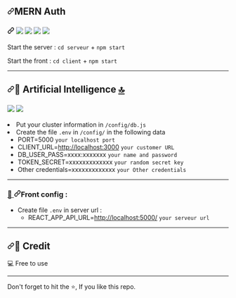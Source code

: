 <h2 data-sourcepos="2:1-2:13" dir="auto"><a id="user-content-mern-stack" class="anchor" aria-hidden="true" href="#mern-stack"><svg class="octicon octicon-link" viewBox="0 0 16 16" version="1.1" width="16" height="16" aria-hidden="true"><path fill-rule="evenodd" d="M7.775 3.275a.75.75 0 001.06 1.06l1.25-1.25a2 2 0 112.83 2.83l-2.5 2.5a2 2 0 01-2.83 0 .75.75 0 00-1.06 1.06 3.5 3.5 0 004.95 0l2.5-2.5a3.5 3.5 0 00-4.95-4.95l-1.25 1.25zm-4.69 9.64a2 2 0 010-2.83l2.5-2.5a2 2 0 012.83 0 .75.75 0 001.06-1.06 3.5 3.5 0 00-4.95 0l-2.5 2.5a3.5 3.5 0 004.95 4.95l1.25-1.25a.75.75 0 00-1.06-1.06l-1.25 1.25a2 2 0 01-2.83 0z"></path><g-emoji class="g-emoji" alias="rocket" fallback-src="https://github.githubassets.com/images/icons/emoji/unicode/1f680.png">🚀</g-emoji></svg></a>MERN Auth</h2>
<h3 data-sourcepos="3:1-3:37" dir="auto"><a id="user-content-react--express--mongodb--redux" class="anchor" aria-hidden="true" href="#react--express--mongodb--redux"><svg class="octicon octicon-link" viewBox="0 0 16 16" version="1.1" width="16" height="16" aria-hidden="true"><path fill-rule="evenodd" d="M7.775 3.275a.75.75 0 001.06 1.06l1.25-1.25a2 2 0 112.83 2.83l-2.5 2.5a2 2 0 01-2.83 0 .75.75 0 00-1.06 1.06 3.5 3.5 0 004.95 0l2.5-2.5a3.5 3.5 0 00-4.95-4.95l-1.25 1.25zm-4.69 9.64a2 2 0 010-2.83l2.5-2.5a2 2 0 012.83 0 .75.75 0 001.06-1.06 3.5 3.5 0 00-4.95 0l-2.5 2.5a3.5 3.5 0 004.95 4.95l1.25-1.25a.75.75 0 00-1.06-1.06l-1.25 1.25a2 2 0 01-2.83 0z"></path></svg></a>
  <img src="https://img.shields.io/badge/MongoDB-4EA94B?style=for-the-badge&logo=mongodb&logoColor=white" />
  <img src="https://img.shields.io/badge/Express.js-000000?style=for-the-badge&logo=express&logoColor=white" />
  <img src="https://img.shields.io/badge/React-20232A?style=for-the-badge&logo=react&logoColor=61DAFB" />
  <img src="https://img.shields.io/badge/Node.js-339933?style=for-the-badge&logo=nodedotjs&logoColor=white" />

</h3>

<p data-sourcepos="5:1-5:33" dir="auto">Start the server : <code>cd serveur</code> +  <code>npm start</code></p>
<p data-sourcepos="7:1-7:46" dir="auto">Start the front : <code>cd client</code> + <code>npm start</code></p>
<hr data-sourcepos="9:1-10:0">

<h2 dir="auto"><a id="user-content--artificial-intelligence-" class="anchor" aria-hidden="true" href="#-artificial-intelligence-"><svg class="octicon octicon-link" viewBox="0 0 16 16" version="1.1" width="16" height="16" aria-hidden="true"><path fill-rule="evenodd" d="M7.775 3.275a.75.75 0 001.06 1.06l1.25-1.25a2 2 0 112.83 2.83l-2.5 2.5a2 2 0 01-2.83 0 .75.75 0 00-1.06 1.06 3.5 3.5 0 004.95 0l2.5-2.5a3.5 3.5 0 00-4.95-4.95l-1.25 1.25zm-4.69 9.64a2 2 0 010-2.83l2.5-2.5a2 2 0 012.83 0 .75.75 0 001.06-1.06 3.5 3.5 0 00-4.95 0l-2.5 2.5a3.5 3.5 0 004.95 4.95l1.25-1.25a.75.75 0 00-1.06-1.06l-1.25 1.25a2 2 0 01-2.83 0z"></path></svg></a><g-emoji class="g-emoji" alias="robot" fallback-src="https://github.githubassets.com/images/icons/emoji/unicode/1f916.png">🤖</g-emoji> Artificial Intelligence <a href="#welcome-badges-4-readmemd-profile"><g-emoji class="g-emoji" alias="top" fallback-src="https://github.githubassets.com/images/icons/emoji/unicode/1f51d.png">🔝</g-emoji></a></h2>
<h3>
 <img src="https://img.shields.io/badge/Python-FFD43B?style=for-the-badge&logo=python&logoColor=blue" />
  <img src="https://img.shields.io/badge/TensorFlow-FF6F00?style=for-the-badge&logo=tensorflow&logoColor=white" /></h3>
 
<li data-sourcepos="13:1-13:57">Put your cluster information in <code>/config/db.js</code></li>
<li data-sourcepos="14:1-18:91">Create the file <code>.env</code> in <code>/config/</code> in the following data
<ul data-sourcepos="15:4-18:91" dir="auto">
<li data-sourcepos="15:4-15:37">PORT=5000 <code>your localhost port</code></li>
<li data-sourcepos="16:4-16:56">CLIENT_URL=<a href="http://localhost:3000" rel="nofollow">http://localhost:3000</a> <code>your customer URL</code></li>
<li data-sourcepos="17:4-17:68">DB_USER_PASS=xxxx:xxxxxxx <code>your name and password</code></li>
<li data-sourcepos="18:4-18:91">TOKEN_SECRET=xxxxxxxxxxxxx <code>your random secret key</code></li>
<li data-sourcepos="18:4-18:91">Other credentials=xxxxxxxxxxxxx <code>your Other credentials</code></li>
</ul>
</li>
</ul>
<hr data-sourcepos="19:1-20:2">
<h3 data-sourcepos="21:1-21:18" dir="auto"><a id="user-content-front-config-" class="anchor" aria-hidden="true" href="#front-config-">
  <g-emoji class="g-emoji" alias="wrench" fallback-src="https://github.githubassets.com/images/icons/emoji/unicode/1f527.png">🔧</g-emoji>
  <svg class="octicon octicon-link" viewBox="0 0 16 16" version="1.1" width="16" height="16" aria-hidden="true"><path fill-rule="evenodd" d="M7.775 3.275a.75.75 0 001.06 1.06l1.25-1.25a2 2 0 112.83 2.83l-2.5 2.5a2 2 0 01-2.83 0 .75.75 0 00-1.06 1.06 3.5 3.5 0 004.95 0l2.5-2.5a3.5 3.5 0 00-4.95-4.95l-1.25 1.25zm-4.69 9.64a2 2 0 010-2.83l2.5-2.5a2 2 0 012.83 0 .75.75 0 001.06-1.06 3.5 3.5 0 00-4.95 0l-2.5 2.5a3.5 3.5 0 004.95 4.95l1.25-1.25a.75.75 0 00-1.06-1.06l-1.25 1.25a2 2 0 01-2.83 0z"></path></svg></a>Front config :</h3>
<ul data-sourcepos="22:1-23:70" dir="auto">
<li data-sourcepos="22:1-23:70">Create file <code>.env</code> in server url :
<ul data-sourcepos="23:4-23:70" dir="auto">
<li data-sourcepos="23:4-23:70">REACT_APP_API_URL=<a href="http://localhost:5000/" rel="nofollow">http://localhost:5000/</a> <code>your serveur url</code></li>
</ul>
</li>
</ul>
<hr data-sourcepos="19:1-20:2">

<h2 data-sourcepos="65:1-65:18" dir="auto"><a id="user-content-pencil-credit" class="anchor" aria-hidden="true" href="#pencil-credit"><svg class="octicon octicon-link" viewBox="0 0 16 16" version="1.1" width="16" height="16" aria-hidden="true"><path fill-rule="evenodd" d="M7.775 3.275a.75.75 0 001.06 1.06l1.25-1.25a2 2 0 112.83 2.83l-2.5 2.5a2 2 0 01-2.83 0 .75.75 0 00-1.06 1.06 3.5 3.5 0 004.95 0l2.5-2.5a3.5 3.5 0 00-4.95-4.95l-1.25 1.25zm-4.69 9.64a2 2 0 010-2.83l2.5-2.5a2 2 0 012.83 0 .75.75 0 001.06-1.06 3.5 3.5 0 00-4.95 0l-2.5 2.5a3.5 3.5 0 004.95 4.95l1.25-1.25a.75.75 0 00-1.06-1.06l-1.25 1.25a2 2 0 01-2.83 0z"></path></svg></a><g-emoji class="g-emoji" alias="memo" fallback-src="https://github.githubassets.com/images/icons/emoji/unicode/1f4dd.png">📝</g-emoji> Credit</h2>
<p data-sourcepos="29:1-29:64" dir="auto"><g-emoji class="g-emoji" alias="computer" fallback-src="https://github.githubassets.com/images/icons/emoji/unicode/1f4bb.png">💻</g-emoji> Free to use</p>
<hr data-sourcepos="19:1-20:2">
<p dir="auto">Don't forget to hit the <g-emoji class="g-emoji" alias="star" fallback-src="https://github.githubassets.com/images/icons/emoji/unicode/2b50.png">⭐</g-emoji>, If you like this repo.</p>
